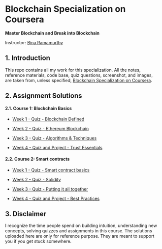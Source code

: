 # Blockchain Specialization on Coursera 

**Master Blockchain and Break into Blockchain**

Instructor: [Bina Ramamurthy](https://www.coursera.org/instructor/~5767003)

## 1. Introduction

This repo contains all my work for this specialization. All the notes, reference materials, code base, quiz questions, screenshot, and images, are taken from, unless specified, [Blockchain Specialization on Coursera](https://www.coursera.org/specializations/blockchain#about).

## 2. Assignment Solutions

#### 2.1. Course 1: Blockchain Basics 
- [Week 1 - Quiz - Blockchain Defined](https://github.com/linhnt31/Blockchain_Specialization_Coursera/tree/master/Coursera_1_Blockchain_basics/Week_1/Assignments)

- [Week 2 - Quiz - Ethereum Blockchain](https://github.com/linhnt31/Blockchain_Specialization_Coursera/tree/master/Coursera_1_Blockchain_basics/Week_2/Assignments)

- [Week 3 - Quiz - Algorithms & Techniques](https://github.com/linhnt31/Blockchain_Specialization_Coursera/tree/master/Coursera_1_Blockchain_basics/Week_3/Assignments)

- [Week 4 - Quiz and Project - Trust Essentials](https://github.com/linhnt31/Blockchain_Specialization_Coursera/tree/master/Coursera_1_Blockchain_basics/Week_4/Assignments)

#### 2.2. Course 2: Smart contracts

- [Week 1 - Quiz - Smart contract basics](https://github.com/linhnt31/Blockchain_Specialization_Coursera/tree/master/Coursera_2_Smart_contracts/Week_1/Assignments)

- [Week 2 - Quiz - Solidity](https://github.com/linhnt31/Blockchain_Specialization_Coursera/tree/master/Coursera_2_Smart_contracts/Week_2/Assignments)

- [Week 3 - Quiz - Putting it all together](https://github.com/linhnt31/Blockchain_Specialization_Coursera/tree/master/Coursera_2_Smart_contracts/Week_3/Assignments)

- [Week 4 - Quiz and Project - Best Practices](https://github.com/linhnt31/Blockchain_Specialization_Coursera/tree/master/Coursera_2_Smart_contracts/Week_4/Assignments)

## 3. Disclaimer

I recognize the time people spend on building intuition, understanding new concepts, solving quizzes and assignments in this course. The solutions uploaded here are only for reference purpose. They are meant to support you if you get stuck somewhere. 
